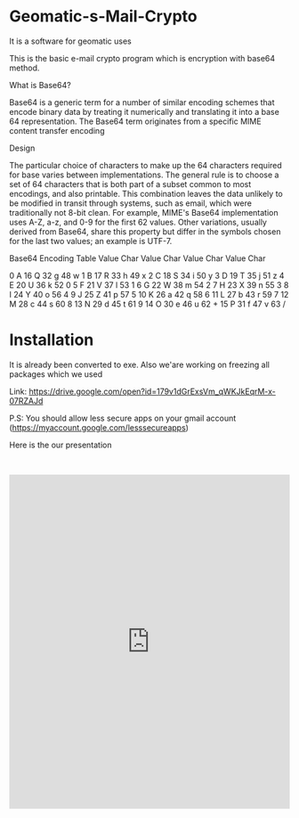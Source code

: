 <h1>Geomatic-s-Mail-Crypto</h1>
<p>It is a software for geomatic uses</p>
<p>This is the basic e-mail crypto program which is encryption with base64 method.</p>
<p>What is Base64?</p>
<p>Base64 is a generic term for a number of similar encoding schemes that encode binary data by treating it numerically and translating it into a base 64 representation. The Base64 term originates from a specific MIME content transfer encoding</p>
<p>Design</p>
<p>The particular choice of characters to make up the 64 characters required for base varies between implementations. The general rule is to choose a set of 64 characters that is both part of a subset common to most encodings, and also printable. This combination leaves the data unlikely to be modified in transit through systems, such as email, which were traditionally not 8-bit clean. For example, MIME's Base64 implementation uses A-Z, a-z, and 0-9 for the first 62 values. Other variations, usually derived from Base64, share this property but differ in the symbols chosen for the last two values; an example is UTF-7.</p>
<p>Base64 Encoding Table Value Char Value Char Value Char Value Char</p>
<p>0 A 16 Q 32 g 48 w 1 B 17 R 33 h 49 x 2 C 18 S 34 i 50 y 3 D 19 T 35 j 51 z 4 E 20 U 36 k 52 0 5 F 21 V 37 l 53 1 6 G 22 W 38 m 54 2 7 H 23 X 39 n 55 3 8 I 24 Y 40 o 56 4 9 J 25 Z 41 p 57 5 10 K 26 a 42 q 58 6 11 L 27 b 43 r 59 7 12 M 28 c 44 s 60 8 13 N 29 d 45 t 61 9 14 O 30 e 46 u 62 + 15 P 31 f 47 v 63 /</p>
<h1><a id="user-content-installation" class="anchor" href="https://github.com/AtahanCelebi/Geomatic-s-Mail-Crypto/blob/master/README.md#installation" aria-hidden="true"></a>Installation</h1>
<p>It is already been converted to exe. Also we'are working on freezing all packages which we used</p>
<p>Link:&nbsp;<a href="https://drive.google.com/open?id=179v1dGrExsVm_qWKJkEqrM-x-07RZAJd" rel="nofollow">https://drive.google.com/open?id=179v1dGrExsVm_qWKJkEqrM-x-07RZAJd</a></p>
<p>P.S: You should allow less secure apps on your gmail account (<a href="https://myaccount.google.com/lesssecureapps" rel="nofollow">https://myaccount.google.com/lesssecureapps</a>)</p>
<p>Here is the our presentation</p>
<p>&nbsp;</p>
<p><iframe src="https://view.officeapps.live.com/op/embed.aspx?src=[https://docs.google.com/presentation/d/1_OHHwxI01QIFYGqg7F-TiQO0vgOz0aL4hwj0FZdMyGo/edit#slide=id.p1]" width="100%" height="600px" frameborder="0"></iframe></p>
